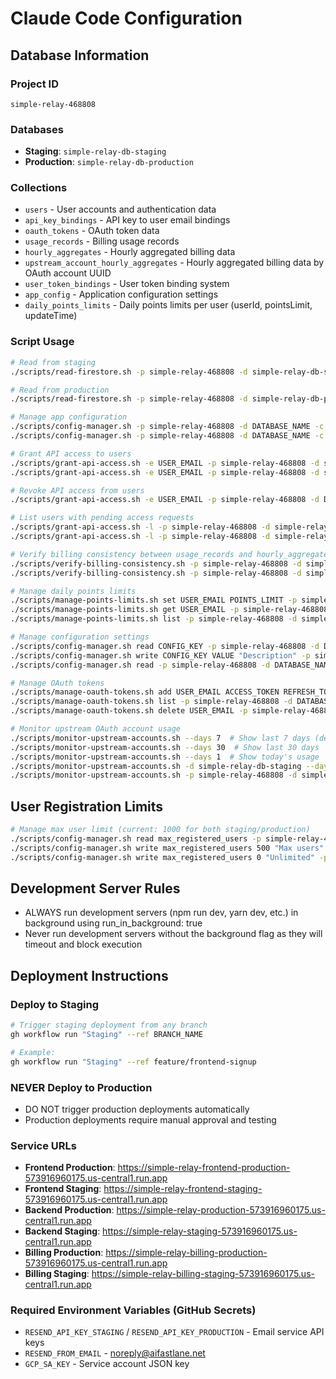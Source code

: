 # Claude Code Configuration

## Database Information

### Project ID
```
simple-relay-468808
```

### Databases
- **Staging**: `simple-relay-db-staging`
- **Production**: `simple-relay-db-production`

### Collections
- `users` - User accounts and authentication data
- `api_key_bindings` - API key to user email bindings
- `oauth_tokens` - OAuth token data
- `usage_records` - Billing usage records  
- `hourly_aggregates` - Hourly aggregated billing data
- `upstream_account_hourly_aggregates` - Hourly aggregated billing data by OAuth account UUID
- `user_token_bindings` - User token binding system
- `app_config` - Application configuration settings
- `daily_points_limits` - Daily points limits per user (userId, pointsLimit, updateTime)

### Script Usage
```bash
# Read from staging
./scripts/read-firestore.sh -p simple-relay-468808 -d simple-relay-db-staging -c COLLECTION_NAME

# Read from production
./scripts/read-firestore.sh -p simple-relay-468808 -d simple-relay-db-production -c COLLECTION_NAME

# Manage app configuration
./scripts/config-manager.sh -p simple-relay-468808 -d DATABASE_NAME -c get -k CONFIG_KEY
./scripts/config-manager.sh -p simple-relay-468808 -d DATABASE_NAME -c set -k CONFIG_KEY -v VALUE

# Grant API access to users
./scripts/grant-api-access.sh -e USER_EMAIL -p simple-relay-468808 -d simple-relay-db-staging
./scripts/grant-api-access.sh -e USER_EMAIL -p simple-relay-468808 -d simple-relay-db-production

# Revoke API access from users
./scripts/grant-api-access.sh -e USER_EMAIL -p simple-relay-468808 -d DATABASE_NAME -r

# List users with pending access requests
./scripts/grant-api-access.sh -l -p simple-relay-468808 -d simple-relay-db-staging
./scripts/grant-api-access.sh -l -p simple-relay-468808 -d simple-relay-db-production

# Verify billing consistency between usage_records and hourly_aggregates
./scripts/verify-billing-consistency.sh -p simple-relay-468808 -d simple-relay-db-staging
./scripts/verify-billing-consistency.sh -p simple-relay-468808 -d simple-relay-db-staging -u USER_EMAIL -h 2025-09-05T01 -v

# Manage daily points limits  
./scripts/manage-points-limits.sh set USER_EMAIL POINTS_LIMIT -p simple-relay-468808 -d simple-relay-db-staging
./scripts/manage-points-limits.sh get USER_EMAIL -p simple-relay-468808 -d simple-relay-db-staging
./scripts/manage-points-limits.sh list -p simple-relay-468808 -d simple-relay-db-staging

# Manage configuration settings
./scripts/config-manager.sh read CONFIG_KEY -p simple-relay-468808 -d DATABASE_NAME
./scripts/config-manager.sh write CONFIG_KEY VALUE "Description" -p simple-relay-468808 -d DATABASE_NAME
./scripts/config-manager.sh read -p simple-relay-468808 -d DATABASE_NAME  # Read all configs

# Manage OAuth tokens
./scripts/manage-oauth-tokens.sh add USER_EMAIL ACCESS_TOKEN REFRESH_TOKEN "Org Name" -p simple-relay-468808 -d DATABASE_NAME
./scripts/manage-oauth-tokens.sh list -p simple-relay-468808 -d DATABASE_NAME
./scripts/manage-oauth-tokens.sh delete USER_EMAIL -p simple-relay-468808 -d DATABASE_NAME

# Monitor upstream OAuth account usage
./scripts/monitor-upstream-accounts.sh --days 7  # Show last 7 days (default)
./scripts/monitor-upstream-accounts.sh --days 30  # Show last 30 days
./scripts/monitor-upstream-accounts.sh --days 1  # Show today's usage
./scripts/monitor-upstream-accounts.sh -d simple-relay-db-staging --days 1  # Check staging today
./scripts/monitor-upstream-accounts.sh -p simple-relay-468808 -d simple-relay-db-production --days 7  # Production usage
```

## User Registration Limits
```bash
# Manage max user limit (current: 1000 for both staging/production)
./scripts/config-manager.sh read max_registered_users -p simple-relay-468808 -d DATABASE_NAME
./scripts/config-manager.sh write max_registered_users 500 "Max users" -p simple-relay-468808 -d DATABASE_NAME
./scripts/config-manager.sh write max_registered_users 0 "Unlimited" -p simple-relay-468808 -d DATABASE_NAME  # Disable limit
```

## Development Server Rules
- ALWAYS run development servers (npm run dev, yarn dev, etc.) in background using run_in_background: true
- Never run development servers without the background flag as they will timeout and block execution

## Deployment Instructions

### Deploy to Staging
```bash
# Trigger staging deployment from any branch
gh workflow run "Staging" --ref BRANCH_NAME

# Example:
gh workflow run "Staging" --ref feature/frontend-signup
```

### NEVER Deploy to Production
- DO NOT trigger production deployments automatically
- Production deployments require manual approval and testing

### Service URLs
- **Frontend Production**: https://simple-relay-frontend-production-573916960175.us-central1.run.app
- **Frontend Staging**: https://simple-relay-frontend-staging-573916960175.us-central1.run.app
- **Backend Production**: https://simple-relay-production-573916960175.us-central1.run.app
- **Backend Staging**: https://simple-relay-staging-573916960175.us-central1.run.app
- **Billing Production**: https://simple-relay-billing-production-573916960175.us-central1.run.app
- **Billing Staging**: https://simple-relay-billing-staging-573916960175.us-central1.run.app

### Required Environment Variables (GitHub Secrets)
- `RESEND_API_KEY_STAGING` / `RESEND_API_KEY_PRODUCTION` - Email service API keys
- `RESEND_FROM_EMAIL` - noreply@aifastlane.net
- `GCP_SA_KEY` - Service account JSON key